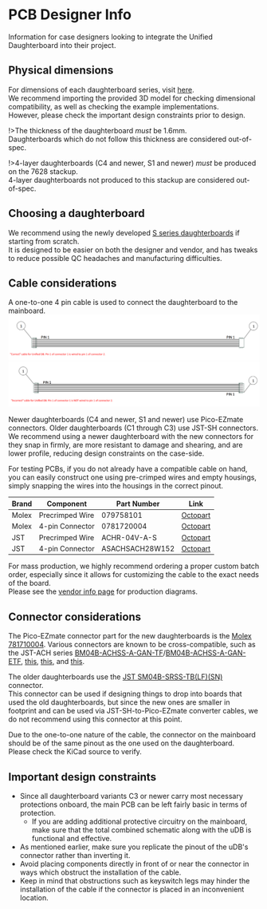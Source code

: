 # PCB Designer Info

Information for case designers looking to integrate the Unified Daughterboard into their project.


## Physical dimensions
For dimensions of each daughterboard series, visit [here](db-spec-list.md).  
We recommend importing the provided 3D model for checking dimensional compatibility, as well as checking the example implementations.  
However, please check the important design constraints prior to design.  
  
!>The thickness of the daughterboard *must* be 1.6mm.  
Daughterboards which do not follow this thickness are considered out-of-spec.  

!>4-layer daughterboards (C4 and newer, S1 and newer) *must* be produced on the 7628 stackup.  
4-layer daughterboards not produced to this stackup are considered out-of-spec.  

## Choosing a daughterboard
We recommend using the newly developed [S series daughterboards](db-spec-s.md) if starting from scratch.  
It is designed to be easier on both the designer and vendor, and has tweaks to reduce possible QC headaches and manufacturing difficulties.  

## Cable considerations
A one-to-one 4 pin cable is used to connect the daughterboard to the mainboard.  
![Correct cable diagram](/_media/jst-correct.png ':size=900')
![Incorrect cable diagram](/_media/jst-incorrect.png ':size=900')

Newer daughterboards (C4 and newer, S1 and newer) use Pico-EZmate connectors. Older daughterboards (C1 through C3) use JST-SH connectors.  
We recommend using a newer daughterboard with the new connectors for they snap in firmly, are more resistant to damage and shearing, and are lower profile, reducing design constraints on the case-side.  

  
For testing PCBs, if you do not already have a compatible cable on hand, you can easily construct one using pre-crimped wires and empty housings, simply snapping the wires into the housings in the correct pinout.

| Brand | Component | Part Number | Link |
| -------- | -------- | -------- | ---------------|
| Molex     | Precrimped Wire     | 079758101     |[Octopart](https://octopart.com/search?q=0797581010&currency=USD&specs=0)
| Molex     | 4-pin Connector     | 0781720004     |[Octopart](https://octopart.com/search?q=0781720004&currency=USD&specs=0)
| JST     | Precrimped Wire     | ACHR-04V-A-S     | [Octopart](https://octopart.com/search?q=ACHR-04V-A-S&currency=USD&specs=0)
| JST     | 4-pin Connector     | ASACHSACH28W152     | [Octopart](https://octopart.com/search?q=ASACHSACH28W152&currency=USD&specs=0)

For mass production, we highly recommend ordering a proper custom batch order, especially since it allows for customizing the cable to the exact needs of the board.  
Please see the [vendor info page](/info-vendor.md) for production diagrams.
  

## Connector considerations 

The Pico-EZmate connector part for the new daughterboards is the [Molex 781710004](https://www.digikey.com/en/products/detail/molex/0781710004/2424925). Various connectors are known to be cross-compatible, such as the JST-ACH series [BM04B-ACHSS-A-GAN-TF](https://www.digikey.com/en/products/detail/jst-sales-america-inc/BM04B-ACHSS-A-GAN-TF-LF-SN/1647790)/[BM04B-ACHSS-A-GAN-ETF](https://www.digikey.com/en/products/detail/jst-sales-america-inc/BM04B-ACHSS-A-GAN-ETF-LF-SN/10240659), [this](https://www.lcsc.com/product-detail/Wire-To-Board-Wire-To-Wire-Connector_XFCN-M1201RS-04-BK_C2840019.html), [this](https://www.lcsc.com/product-detail/Wire-To-Board-Wire-To-Wire-Connector_XKB-Connectivity-X1224WRS-04-LPV01_C528030.html), and [this](https://www.lcsc.com/product-detail/Wire-To-Board-Wire-To-Wire-Connector_HCTL-HC-1-2-4PWT_C2997427.html).  
  
  
The older daughterboards use the [JST SM04B-SRSS-TB(LF)(SN)](https://www.digikey.com/en/products/detail/jst-sales-america-inc/SM04B-SRSS-TB-LF-SN/926875) connector.  
This connector can be used if designing things to drop into boards that used the old daughterboards, but since the new ones are smaller in footprint and can be used via JST-SH-to-Pico-EZmate converter cables, we do not recommend using this connector at this point.  


Due to the one-to-one nature of the cable, the connector on the mainboard should be of the same pinout as the one used on the daughterboard.  
Please check the KiCad source to verify.


## Important design constraints
- Since all daughterboard variants C3 or newer carry most necessary protections onboard, the main PCB can be left fairly basic in terms of protection.  
  - If you are adding additional protective circuitry on the mainboard, make sure that the total combined schematic along with the uDB is functional and effective.
- As mentioned earlier, make sure you replicate the pinout of the uDB's connector rather than inverting it.
- Avoid placing components directly in front of or near the connector in ways which obstruct the installation of the cable.
- Keep in mind that obstructions such as keyswitch legs may hinder the installation of the cable if the connector is placed in an inconvenient location.





